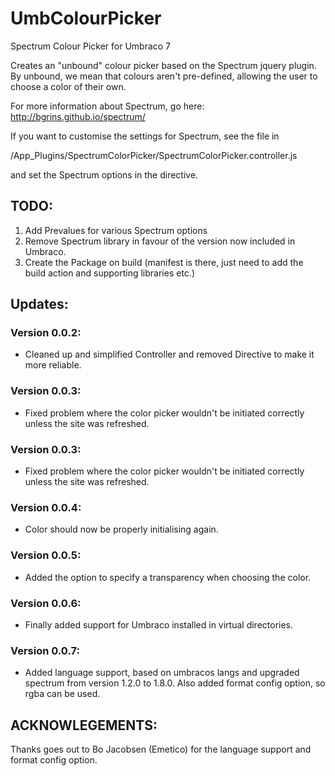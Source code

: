 UmbColourPicker
===============

Spectrum Colour Picker for Umbraco 7

Creates an "unbound" colour picker based on the Spectrum jquery plugin. By unbound, we mean that colours aren't pre-defined, allowing the user to choose a color of their own.

For more information about Spectrum, go here: http://bgrins.github.io/spectrum/

If you want to customise the settings for Spectrum, see the file in 

/App_Plugins/SpectrumColorPicker/SpectrumColorPicker.controller.js

and set the Spectrum options in the directive.

TODO:
-----
1. Add Prevalues for various Spectrum options
2. Remove Spectrum library in favour of the version now included in Umbraco.
3. Create the Package on build (manifest is there, just need to add the build action and supporting libraries etc.)

Updates:
--------

### Version 0.0.2:

* Cleaned up and simplified Controller and removed Directive to make it more reliable.

### Version 0.0.3:

* Fixed problem where the color picker wouldn't be initiated correctly unless the site was refreshed.

### Version 0.0.3:
* Fixed problem where the color picker wouldn't be initiated correctly unless the site was refreshed.

### Version 0.0.4:
* Color should now be properly initialising again.

### Version 0.0.5:
* Added the option to specify a transparency when choosing the color.

### Version 0.0.6:
* Finally added support for Umbraco installed in virtual directories.

### Version 0.0.7:
* Added language support, based on umbracos langs and upgraded spectrum from version 1.2.0 to 1.8.0. Also added format config option, so rgba can be used.

ACKNOWLEGEMENTS:
----------------

Thanks goes out to Bo Jacobsen (Emetico) for the language support and format config option.